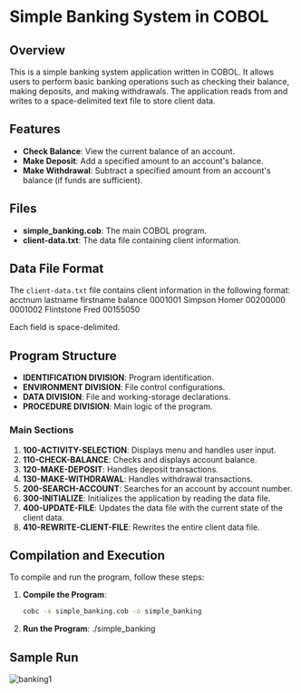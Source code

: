 # Simple Banking System in COBOL

## Overview
This is a simple banking system application written in COBOL. It allows users to perform basic banking operations such as checking their balance, making deposits, and making withdrawals. The application reads from and writes to a space-delimited text file to store client data.

## Features
- **Check Balance**: View the current balance of an account.
- **Make Deposit**: Add a specified amount to an account's balance.
- **Make Withdrawal**: Subtract a specified amount from an account's balance (if funds are sufficient).

## Files
- **simple_banking.cob**: The main COBOL program.
- **client-data.txt**: The data file containing client information.

## Data File Format
The `client-data.txt` file contains client information in the following format:
acctnum lastname firstname balance
0001001 Simpson Homer 00200000
0001002 Flintstone Fred 00155050

Each field is space-delimited.

## Program Structure
- **IDENTIFICATION DIVISION**: Program identification.
- **ENVIRONMENT DIVISION**: File control configurations.
- **DATA DIVISION**: File and working-storage declarations.
- **PROCEDURE DIVISION**: Main logic of the program.

### Main Sections
1. **100-ACTIVITY-SELECTION**: Displays menu and handles user input.
2. **110-CHECK-BALANCE**: Checks and displays account balance.
3. **120-MAKE-DEPOSIT**: Handles deposit transactions.
4. **130-MAKE-WITHDRAWAL**: Handles withdrawal transactions.
5. **200-SEARCH-ACCOUNT**: Searches for an account by account number.
6. **300-INITIALIZE**: Initializes the application by reading the data file.
7. **400-UPDATE-FILE**: Updates the data file with the current state of the client data.
8. **410-REWRITE-CLIENT-FILE**: Rewrites the entire client data file.

## Compilation and Execution
To compile and run the program, follow these steps:

1. **Compile the Program**:
   ```sh
   cobc -x simple_banking.cob -o simple_banking
2. **Run the Program**:
    ./simple_banking

## Sample Run
![banking1](https://github.com/user-attachments/assets/7f195c66-8d1b-4ee7-8fd5-77ee56bb49d6)


